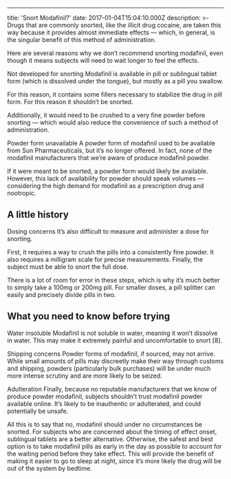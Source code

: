 ---
title: 'Snort Modafinil?'
date: 2017-01-04T15:04:10.000Z
description: >-
  Drugs that are commonly snorted, like the illicit drug cocaine, are taken this way because it provides almost immediate effects — which, in general, is the singular benefit of this method of administration.

Here are several reasons why we don’t recommend snorting modafinil, even though it means subjects will need to wait longer to feel the effects.

Not developed for snorting
Modafinil is available in pill or sublingual tablet form (which is dissolved under the tongue), but mostly as a pill you swallow.

For this reason, it contains some fillers necessary to stabilize the drug in pill form. For this reason it shouldn’t be snorted.

Additionally, it would need to be crushed to a very fine powder before snorting — which would also reduce the convenience of such a method of administration.

Powder form unavailable
A powder form of modafinil used to be available from Sun Pharmaceuticals, but it’s no longer offered. In fact, none of the modafinil manufacturers that we’re aware of produce modafinil powder.

If it were meant to be snorted, a powder form would likely be available. However, this lack of availability for powder should speak volumes — considering the high demand for modafinil as a prescription drug and nootropic.

## A little history

Dosing concerns
It’s also difficult to measure and administer a dose for snorting.

First, it requires a way to crush the pills into a consistently fine powder. It also requires a milligram scale for precise measurements. Finally, the subject must be able to snort the full dose.

There is a lot of room for error in these steps, which is why it’s much better to simply take a 100mg or 200mg pill. For smaller doses, a pill splitter can easily and precisely divide pills in two.

## What you need to know before trying

Water insoluble
Modafinil is not soluble in water, meaning it won’t dissolve in water. This may make it extremely painful and uncomfortable to snort [8].

Shipping concerns
Powder forms of modafinil, if sourced, may not arrive. While small amounts of pills may discreetly make their way through customs and shipping, powders (particularly bulk purchases) will be under much more intense scrutiny and are more likely to be seized.

Adulteration
Finally, because no reputable manufacturers that we know of produce powder modafinil, subjects shouldn’t trust modafinil powder available online. It’s likely to be inauthentic or adulterated, and could potentially be unsafe.

All this is to say that no, modafinil should under no circumstances be snorted. For subjects who are concerned about the timing of effect onset, sublingual tablets are a better alternative. Otherwise, the safest and best option is to take modafinil pills as early in the day as possible to account for the waiting period before they take effect. This will provide the benefit of making it easier to go to sleep at night, since it’s more likely the drug will be out of the system by bedtime.
